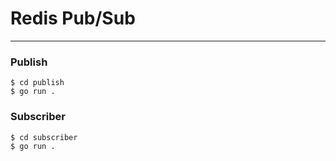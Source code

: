# Redis Pub/Sub

---

### Publish
```
$ cd publish 
$ go run .
```

### Subscriber
```
$ cd subscriber 
$ go run .
```
